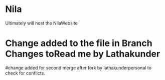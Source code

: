 # Nila
Ultimately will host the NilaWebsite
# Change added to the file in Branch Changes toRead me by Lathakunder
#change added for second merge after fork by lathakunderpersonal to check for conflicts.
